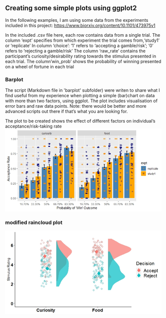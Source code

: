## Creating some simple plots using ggplot2

In the following examples, I am using some data from the experiments included in this project: https://www.biorxiv.org/content/10.1101/473975v1

In the included .csv file here, each row contains data from a single trial. The column ‘expt’ specifies from which experiment the trial comes from,‘study1’ or ‘replicate’ In column ‘choice’: ‘1’ refers to ‘accepting a gamble/risk’; ‘0’ refers to ‘rejecting a gamble/risk’ The column ‘raw_rate’ contains the participant’s curiosity/desirability rating towards the stimulus presented in each trial. The column’win_prob’ shows the probability of winning presented on a wheel of fortune in each trial

### Barplot
The script (Markdown file in 'barplot' subfolder) were writen to share what I find useful from my experience when plotting a simple (bar)chart on data with more than two factors, using ggplot. The plot includes visualisation of error bars and raw data points. Note: there would be better and more advanced scripts out there if that’s what you are looking for.

The plot to be created shows the effect of different factors on individual’s acceptance/risk-taking rate
![alt text](barplot/barplot_trial2.jpeg)

### modified raincloud plot
![alt text](raincloudplot_modified/raincloudplot_mytrial.jpeg)

